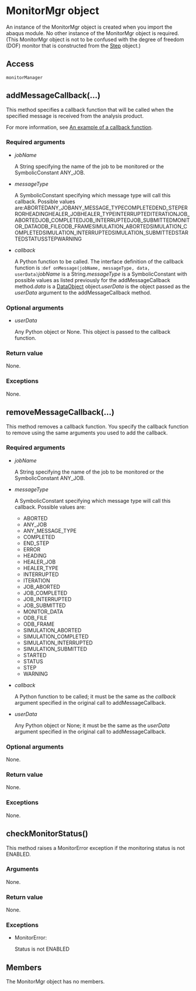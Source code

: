 # MonitorMgr object

An instance of the MonitorMgr object is created when you import the abaqus module. No other instance of the MonitorMgr object is required. (This MonitorMgr object is not to be confused with the degree of freedom (DOF) monitor that is constructed from the [Step](https://help.3ds.com/2022/english/DSSIMULIA_Established/SIMACAEKERRefMap/simaker-c-steppyc.htm?ContextScope=all) object.)

## Access

```
monitorManager
```

## addMessageCallback(...)



This method specifies a callback function that will be called when the specified message is received from the analysis product.

For more information, see [An example of a callback function](https://help.3ds.com/2022/english/DSSIMULIA_Established/SIMACAECMDRefMap/simacmd-c-intaclcallback.htm?ContextScope=all).



### Required arguments

- *jobName*

  A String specifying the name of the job to be monitored or the SymbolicConstant ANY_JOB.

- *messageType*

  A SymbolicConstant specifying which message type will call this callback. Possible values are:ABORTEDANY_JOBANY_MESSAGE_TYPECOMPLETEDEND_STEPERRORHEADINGHEALER_JOBHEALER_TYPEINTERRUPTEDITERATIONJOB_ABORTEDJOB_COMPLETEDJOB_INTERRUPTEDJOB_SUBMITTEDMONITOR_DATAODB_FILEODB_FRAMESIMULATION_ABORTEDSIMULATION_COMPLETEDSIMULATION_INTERRUPTEDSIMULATION_SUBMITTEDSTARTEDSTATUSSTEPWARNING

- *callback*

  A Python function to be called. The interface definition of the callback function is :`def onMessage(jobName, messageType, data, userData)`*jobName* is a String.*messageType* is a SymbolicConstant with possible values as listed previously for the addMessageCallback method.*data* is a [DataObject](https://help.3ds.com/2022/english/DSSIMULIA_Established/SIMACAEKERRefMap/simaker-c-dataobjectpyc.htm?ContextScope=all) object.*userData* is the object passed as the *userData* argument to the addMessageCallback method.

### Optional arguments

- *userData*

  Any Python object or None. This object is passed to the callback function.

### Return value

None.

### Exceptions

None.



## removeMessageCallback(...)



This method removes a callback function. You specify the callback function to remove using the same arguments you used to add the callback.



### Required arguments

- *jobName*

  A String specifying the name of the job to be monitored or the SymbolicConstant ANY_JOB.

- *messageType*

  A SymbolicConstant specifying which message type will call this callback. Possible values are:

  - ABORTED
  - ANY_JOB
  - ANY_MESSAGE_TYPE
  - COMPLETED
  - END_STEP
  - ERROR
  - HEADING
  - HEALER_JOB
  - HEALER_TYPE
  - INTERRUPTED
  - ITERATION
  - JOB_ABORTED
  - JOB_COMPLETED
  - JOB_INTERRUPTED
  - JOB_SUBMITTED
  - MONITOR_DATA
  - ODB_FILE
  - ODB_FRAME
  - SIMULATION_ABORTED
  - SIMULATION_COMPLETED
  - SIMULATION_INTERRUPTED
  - SIMULATION_SUBMITTED
  - STARTED
  - STATUS
  - STEP
  - WARNING

- *callback*

  A Python function to be called; it must be the same as the *callback* argument specified in the original call to addMessageCallback.

- *userData*

  Any Python object or None; it must be the same as the *userData* argument specified in the original call to addMessageCallback.

### Optional arguments

None.

### Return value

None.

### Exceptions

None.



## checkMonitorStatus()



This method raises a MonitorError exception if the monitoring status is not ENABLED.



### Arguments

None.

### Return value

None.

### Exceptions

- MonitorError:

  Status is not ENABLED



## Members

The MonitorMgr object has no members.